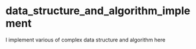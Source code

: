 # data_structure_and_algorithm_implement
I implement various of complex data structure and algorithm here
